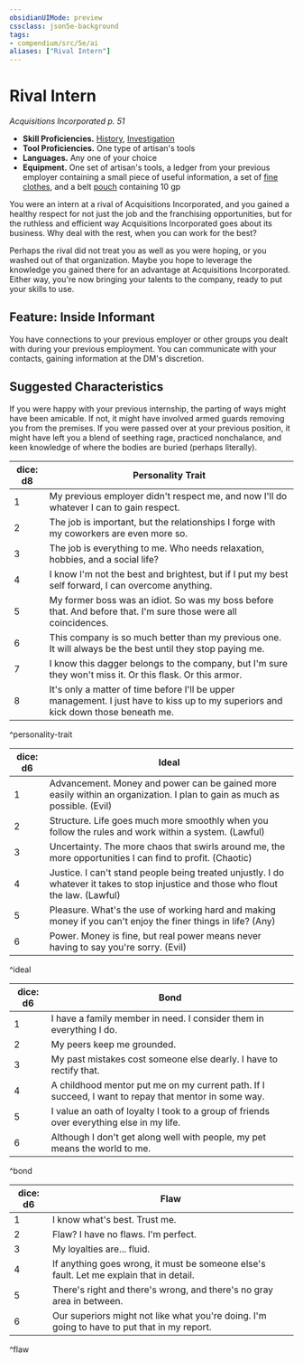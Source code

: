 ```yaml
---
obsidianUIMode: preview
cssclass: json5e-background
tags:
- compendium/src/5e/ai
aliases: ["Rival Intern"]
---
```

# Rival Intern
*Acquisitions Incorporated p. 51*  

- **Skill Proficiencies.** [History](../../5e-rules/skills.md##History), [Investigation](../../5e-rules/skills.md##Investigation)  
- **Tool Proficiencies.** One type of artisan's tools  
- **Languages.** Any one of your choice  
- **Equipment.** One set of artisan's tools, a ledger from your previous employer containing a small piece of useful information, a set of [fine clothes](fine-clothes.md#), and a belt [pouch](pouch.md#) containing 10 gp  

You were an intern at a rival of Acquisitions Incorporated, and you gained a healthy respect for not just the job and the franchising opportunities, but for the ruthless and efficient way Acquisitions Incorporated goes about its business. Why deal with the rest, when you can work for the best?

Perhaps the rival did not treat you as well as you were hoping, or you washed out of that organization. Maybe you hope to leverage the knowledge you gained there for an advantage at Acquisitions Incorporated. Either way, you're now bringing your talents to the company, ready to put your skills to use.

## Feature: Inside Informant

You have connections to your previous employer or other groups you dealt with during your previous employment. You can communicate with your contacts, gaining information at the DM's discretion.

## Suggested Characteristics

If you were happy with your previous internship, the parting of ways might have been amicable. If not, it might have involved armed guards removing you from the premises. If you were passed over at your previous position, it might have left you a blend of seething rage, practiced nonchalance, and keen knowledge of where the bodies are buried (perhaps literally).

| dice: d8 | Personality Trait |
|----------|-------------------|
| 1 | My previous employer didn't respect me, and now I'll do whatever I can to gain respect. |
| 2 | The job is important, but the relationships I forge with my coworkers are even more so. |
| 3 | The job is everything to me. Who needs relaxation, hobbies, and a social life? |
| 4 | I know I'm not the best and brightest, but if I put my best self forward, I can overcome anything. |
| 5 | My former boss was an idiot. So was my boss before that. And before that. I'm sure those were all coincidences. |
| 6 | This company is so much better than my previous one. It will always be the best until they stop paying me. |
| 7 | I know this dagger belongs to the company, but I'm sure they won't miss it. Or this flask. Or this armor. |
| 8 | It's only a matter of time before I'll be upper management. I just have to kiss up to my superiors and kick down those beneath me. |
^personality-trait

| dice: d6 | Ideal |
|----------|-------|
| 1 | Advancement. Money and power can be gained more easily within an organization. I plan to gain as much as possible. (Evil) |
| 2 | Structure. Life goes much more smoothly when you follow the rules and work within a system. (Lawful) |
| 3 | Uncertainty. The more chaos that swirls around me, the more opportunities I can find to profit. (Chaotic) |
| 4 | Justice. I can't stand people being treated unjustly. I do whatever it takes to stop injustice and those who flout the law. (Lawful) |
| 5 | Pleasure. What's the use of working hard and making money if you can't enjoy the finer things in life? (Any) |
| 6 | Power. Money is fine, but real power means never having to say you're sorry. (Evil) |
^ideal

| dice: d6 | Bond |
|----------|------|
| 1 | I have a family member in need. I consider them in everything I do. |
| 2 | My peers keep me grounded. |
| 3 | My past mistakes cost someone else dearly. I have to rectify that. |
| 4 | A childhood mentor put me on my current path. If I succeed, I want to repay that mentor in some way. |
| 5 | I value an oath of loyalty I took to a group of friends over everything else in my life. |
| 6 | Although I don't get along well with people, my pet means the world to me. |
^bond

| dice: d6 | Flaw |
|----------|------|
| 1 | I know what's best. Trust me. |
| 2 | Flaw? I have no flaws. I'm perfect. |
| 3 | My loyalties are... fluid. |
| 4 | If anything goes wrong, it must be someone else's fault. Let me explain that in detail. |
| 5 | There's right and there's wrong, and there's no gray area in between. |
| 6 | Our superiors might not like what you're doing. I'm going to have to put that in my report. |
^flaw